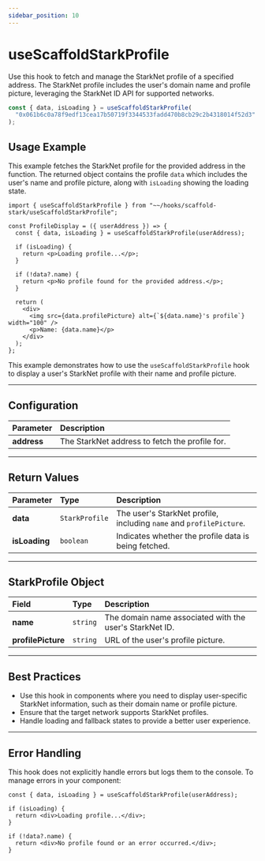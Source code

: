 ```yaml
---
sidebar_position: 10
---
```


# useScaffoldStarkProfile

Use this hook to fetch and manage the StarkNet profile of a specified address. The StarkNet profile includes the user's domain name and profile picture, leveraging the StarkNet ID API for supported networks.

```ts
const { data, isLoading } = useScaffoldStarkProfile(
  "0x061b6c0a78f9edf13cea17b50719f3344533fadd470b8cb29c2b4318014f52d3"
);
```

## Usage Example

This example fetches the StarkNet profile for the provided address in the function. The returned object contains the profile `data` which includes the user's name and profile picture, along with `isLoading` showing the loading state.

```tsx
import { useScaffoldStarkProfile } from "~~/hooks/scaffold-stark/useScaffoldStarkProfile";

const ProfileDisplay = ({ userAddress }) => {
  const { data, isLoading } = useScaffoldStarkProfile(userAddress);

  if (isLoading) {
    return <p>Loading profile...</p>;
  }

  if (!data?.name) {
    return <p>No profile found for the provided address.</p>;
  }

  return (
    <div>
      <img src={data.profilePicture} alt={`${data.name}'s profile`} width="100" />
      <p>Name: {data.name}</p>
    </div>
  );
};
```

This example demonstrates how to use the `useScaffoldStarkProfile` hook to display a user's StarkNet profile with their name and profile picture.

---

## Configuration

| Parameter   | Description                                   |
| :---------- | :-------------------------------------------- |
| **address** | The StarkNet address to fetch the profile for.|

---

## Return Values

| Parameter      | Type          | Description                                                        |
| :------------- | :------------ | :----------------------------------------------------------------- |
| **data**       | `StarkProfile`| The user's StarkNet profile, including `name` and `profilePicture`.|
| **isLoading**  | `boolean`     | Indicates whether the profile data is being fetched.               |

---

## StarkProfile Object

| Field             | Type     | Description                                              |
| :---------------- | :------- | :------------------------------------------------------- |
| **name**          | `string` | The domain name associated with the user's StarkNet ID.  |
| **profilePicture**| `string` | URL of the user's profile picture.                       |

---

## Best Practices

- Use this hook in components where you need to display user-specific StarkNet information, such as their domain name or profile picture.
- Ensure that the target network supports StarkNet profiles.
- Handle loading and fallback states to provide a better user experience.
---

## Error Handling

This hook does not explicitly handle errors but logs them to the console. To manage errors in your component:

```tsx
const { data, isLoading } = useScaffoldStarkProfile(userAddress);

if (isLoading) {
  return <div>Loading profile...</div>;
}

if (!data?.name) {
  return <div>No profile found or an error occurred.</div>;
}
```